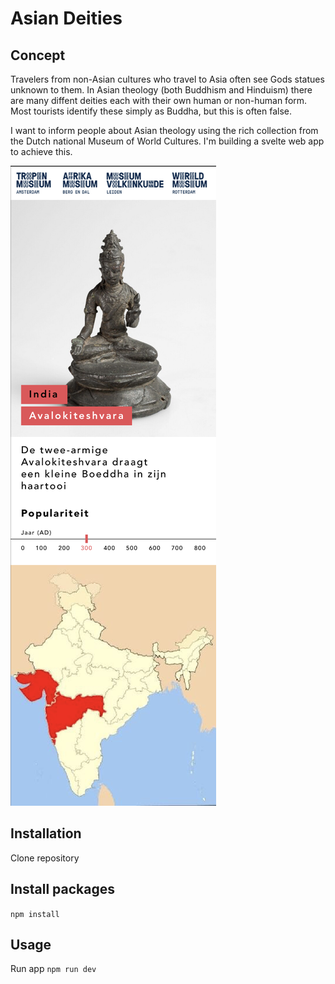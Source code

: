 # Asian Deities
## Concept 
Travelers from non-Asian cultures who travel to Asia often see Gods statues unknown to them. In Asian theology (both Buddhism and Hinduism) there are many diffent deities each with their own human or non-human form. Most tourists identify these simply as Buddha, but this is often false. 

I want to inform people about Asian theology using the rich collection from the Dutch national Museum of World Cultures. I'm building a svelte web app to achieve this.

![](https://github.com/SqueezyDough/frontend-applications/blob/master/wiki/prototype.png?)

## Installation
Clone repository

## Install packages
`npm install`

## Usage 
Run app
`npm run dev`
